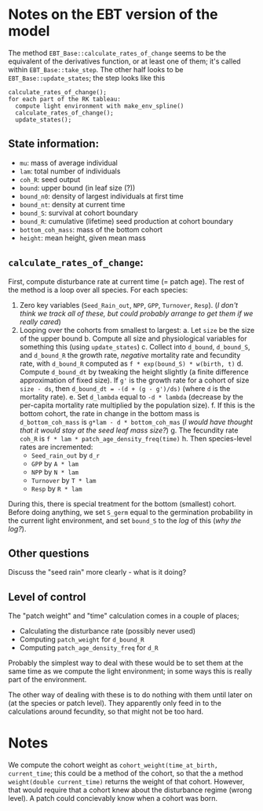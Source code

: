 # Notes on the EBT version of the model

The method `EBT_Base::calculate_rates_of_change` seems to be the
equivalent of the derivatives function, or at least one of them; it's
called within `EBT_Base::take_step`.  The other half looks to be
`EBT_Base::update_states`; the step looks like this

```
calculate_rates_of_change();
for each part of the RK tableau:
  compute light environment with make_env_spline()
  calculate_rates_of_change();
  update_states();
```

## State information:

* `mu`: mass of average individual
* `lam`: total number of individuals
* `coh_R`: seed output
* `bound`: upper bound (in leaf size (?))
* `bound_n0`: density of largest individuals at first time
* `bound_nt`: density at current time
* `bound_S`: survival at cohort boundary
* `bound_R`: cumulative (lifetime) seed production at cohort boundary
* `bottom_coh_mass`: mass of the bottom cohort
* `height`: mean height, given mean mass

## `calculate_rates_of_change`:

First, compute disturbance rate at current time (= patch age).  The
rest of the method is a loop over all species.  For each species:

1. Zero key variables (`Seed_Rain_out`, `NPP`, `GPP`, `Turnover`,
   `Resp`).  (*I don't think we track all of these, but could probably
   arrange to get them if we really cared*)
2. Looping over the cohorts from smallest to largest:
   a. Let `size` be the size of the upper bound
   b. Compute all size and physiological variables for something this
	  (using `update_states`)
   c. Collect into `d_bound`, `d_bound_S`, and `d_bound_R` the growth
      rate, *negative* mortality rate and fecundity rate, with
      `d_bound_R` computed as `f * exp(bound_S) * w(birth, t)`
   d. Compute `d_bound_dt` by tweaking the height slightly (a finite
      difference approximation of fixed size).  If `g'` is the growth
      rate for a cohort of size `size - ds`, then
	  `d_bound_dt = -(d + (g - g')/ds)` (where `d` is the mortality
      rate).
   e. Set `d_lambda` equal to `-d * lambda` (decrease by the
      per-capita mortality rate multiplied by the population size).
   f. If this is the bottom cohort, the rate in change in the bottom
      mass is `d_bottom_coh_mass` is `g*lam - d * bottom_coh_mas`
	  (*I would have thought that it would stay at the seed leaf mass
      size?*)
   g. The fecundity rate `coh_R` is `f * lam * patch_age_density_freq(time)`
   h. Then species-level rates are incremented: 
      - `Seed_rain_out` by `d_r`
	  - `GPP` by `A * lam`
	  - `NPP` by `N * lam`
	  - `Turnover` by `T * lam`
	  - `Resp` by `R * lam`

During this, there is special treatment for the bottom (smallest)
cohort.  Before doing anything, we set `S_germ` equal to the
germination probability in the current light environment, and set
`bound_S` to the *log* of this (*why the log?*).

## Other questions

Discuss the "seed rain" more clearly - what is it doing?

## Level of control

The "patch weight" and "time" calculation comes in a couple of places;

* Calculating the disturbance rate (possibly never used)
* Computing `patch_weight` for `d_bound_R`
* Computing `patch_age_density_freq` for `d_R`

Probably the simplest way to deal with these would be to set them at
the same time as we compute the light environment; in some ways this
is really part of the environment.

The other way of dealing with these is to do nothing with them until
later on (at the species or patch level).  They apparently only feed
in to the calculations around fecundity, so that might not be too
hard.

# Notes

We compute the cohort weight as `cohort_weight(time_at_birth,
current_time`; this could be a method of the cohort, so that the a
method `weight(double current_time)` returns the weight of that
cohort.  However, that would require that a cohort knew about the
disturbance regime (wrong level).  A patch could concievably know when
a cohort was born.
